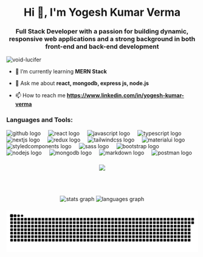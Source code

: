 <h1 align="center">Hi 👋, I'm Yogesh Kumar Verma</h1>
<h3 align="center">Full Stack Developer with a passion for building dynamic, responsive web applications and a strong background in both front-end and back-end development</h3>

<p align="left"> <img src="https://komarev.com/ghpvc/?username=void-lucifer&label=Profile%20views&color=0e75b6&style=flat" alt="void-lucifer" /> </p>

- 🌱 I’m currently learning **MERN Stack**

- 💬 Ask me about **react, mongodb, express js, node.js**

- 📫 How to reach me **https://www.linkedin.com/in/yogesh-kumar-verma**

###

<h3 align="left">Languages and Tools:</h3>
<div align="left">
  <img src="https://skillicons.dev/icons?i=github" height="40" alt="github logo"  />
  <img width="12" />
  <img src="https://skillicons.dev/icons?i=react" height="40" alt="react logo"  />
  <img width="12" />
  <img src="https://skillicons.dev/icons?i=js" height="40" alt="javascript logo"  />
  <img width="12" />
  <img src="https://skillicons.dev/icons?i=ts" height="40" alt="typescript logo"  />
  <img width="12" />
  <img src="https://skillicons.dev/icons?i=nextjs" height="40" alt="nextjs logo"  />
  <img width="12" />
  <img src="https://skillicons.dev/icons?i=redux" height="40" alt="redux logo"  />
  <img width="12" />
  <img src="https://skillicons.dev/icons?i=tailwind" height="40" alt="tailwindcss logo"  />
  <img width="12" />
  <img src="https://skillicons.dev/icons?i=materialui" height="40" alt="materialui logo"  />
  <img width="12" />
  <img src="https://skillicons.dev/icons?i=styledcomponents" height="40" alt="styledcomponents logo"  />
  <img width="12" />
  <img src="https://skillicons.dev/icons?i=sass" height="40" alt="sass logo"  />
  <img width="12" />
  <img src="https://skillicons.dev/icons?i=bootstrap" height="40" alt="bootstrap logo"  />
  <img width="12" />
  <img src="https://skillicons.dev/icons?i=nodejs" height="40" alt="nodejs logo"  />
  <img width="12" />
  <img src="https://skillicons.dev/icons?i=mongodb" height="40" alt="mongodb logo"  />
  <img width="12" />
  <img src="https://skillicons.dev/icons?i=md" height="40" alt="markdown logo"  />
  <img width="12" />
  <img src="https://skillicons.dev/icons?i=postman" height="40" alt="postman logo"  />
</div>


###

<div align="center">
  <img height="200" src="https://i.imgflip.com/65efzo.gif"  />
</div>

###

<br clear="both">

###

<div align="center">
  <img src="https://github-readme-stats.vercel.app/api?username=void-lucifer&hide_title=false&hide_rank=false&show_icons=true&include_all_commits=true&count_private=true&disable_animations=false&theme=dracula&locale=en&hide_border=false&order=1" height="150" alt="stats graph"  />
  <img src="https://github-readme-stats.vercel.app/api/top-langs?username=void-lucifer&locale=en&hide_title=false&layout=compact&card_width=320&langs_count=5&theme=dracula&hide_border=false&order=2" height="150" alt="languages graph"  />
</div>

###

<img src="https://raw.githubusercontent.com/void-lucifer/void-lucifer/output/snake.svg" alt="Snake animation" />

###
